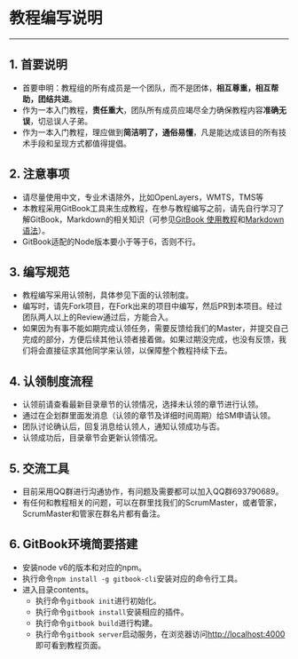 # 教程编写说明
---- 
## 1. 首要说明
* 首要申明：教程组的所有成员是一个团队，而不是团体，**相互尊重，相互帮助，团结共进**。
* 作为一本入门教程，**责任重大**，团队所有成员应竭尽全力确保教程内容**准确无误**，切忌误人子弟。
* 作为一本入门教程，理应做到**简洁明了，通俗易懂**，凡是能达成该目的所有技术手段和呈现方式都值得提倡。
## 2. 注意事项
* 请尽量使用中文，专业术语除外，比如OpenLayers，WMTS，TMS等
* 本教程采用GitBook工具来生成教程，在参与教程编写之前，请先自行学习了解GitBook，Markdown的相关知识（可参见[GitBook 使用教程][1]和[Markdown语法][2]）。 
* GitBook适配的Node版本要小于等于6，否则不行。
## 3. 编写规范
* 教程编写采用认领制，具体参见下面的认领制度。
* 编写时，请先Fork项目，在Fork出来的项目中编写，然后PR到本项目。经过团队两人以上的Review通过后，方能合入。
* 如果因为有事不能如期完成认领任务，需要反馈给我们的Master，并提交自己完成的部分，方便后续其他认领者接着做。如果过期没完成，也没有反馈，我们将会直接征求其他同学来认领，以保障整个教程持续下去。
## 4. 认领制度流程
* 认领前请查看最新目录章节的认领情况，选择未认领的章节进行认领。
* 通过在企划群里面发消息（认领的章节及详细时间周期）给SM申请认领。
* 团队讨论确认后，回复消息给认领人，通知认领成功与否。
* 认领成功后，目录章节会更新认领情况。
## 5. 交流工具
* 目前采用QQ群进行沟通协作，有问题及需要都可以加入QQ群693790689。
* 有任何和教程相关的问题，可以在群里找我们的ScrumMaster，或者管家，ScrumMaster和管家在群名片都有备注。
## 6. GitBook环境简要搭建
* 安装node v6的版本和对应的npm。
* 执行命令`npm install -g gitbook-cli`安装对应的命令行工具。
* 进入目录contents。
	* 执行命令`gitbook init`进行初始化。
	* 执行命令`gitbook install`安装相应的插件。
	* 执行命令`gitbook build`进行构建。
	* 执行命令`gitbook server`启动服务，在浏览器访问[http://localhost:4000][3]即可看到教程页面。


[1]:	https://www.jianshu.com/p/421cc442f06c
[2]:	http://gitbook.hushuang.me/syntax/markdown.html
[3]:	http://localhost:4000